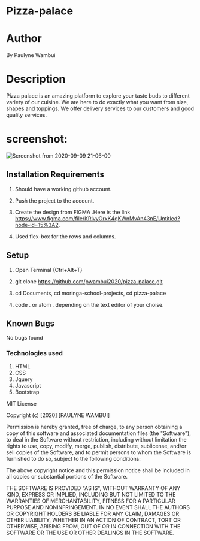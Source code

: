 # Pizza-palace

# Author
By Paulyne Wambui

# Description
Pizza palace  is an amazing platform to explore your taste buds to different variety of our cuisine. We are here to do exactly what you want from size, shapes and toppings.
We offer delivery services to our customers and good quality services. 

# screenshot:
![Screenshot from 2020-09-09 21-06-00](https://user-images.githubusercontent.com/69419673/92636678-6fc50380-f2e0-11ea-9fe1-8b1abfb0d4c4.png)

## Installation Requirements
1. Should have a working github account.

2. Push the project to the account.

3. Create the design from FIGMA .Here is the link https://www.figma.com/file/KRIvyOrxK4qKWnMvAn43nE/Untitled?node-id=15%3A2.

4. Used flex-box for the rows and columns.

## Setup
1. Open Terminal {Ctrl+Alt+T}

2. git clone https://github.com/pwambui2020/pizza-palace.git

3. cd Documents, cd moringa-school-projects, cd pizza-palace

4. code . or atom . depending on the text editor of your choise.

## Known Bugs
No bugs found

### Technologies used
1. HTML
2. CSS
3. Jquery
4. Javascript
5. Bootstrap 

 MIT License

Copyright (c) [2020] [PAULYNE WAMBUI]

Permission is hereby granted, free of charge, to any person obtaining a copy of this software and associated documentation files (the "Software"), to deal in the Software without restriction, including without limitation the rights to use, copy, modify, merge, publish, distribute, sublicense, and/or sell copies of the Software, and to permit persons to whom the Software is furnished to do so, subject to the following conditions:

The above copyright notice and this permission notice shall be included in all copies or substantial portions of the Software.

THE SOFTWARE IS PROVIDED "AS IS", WITHOUT WARRANTY OF ANY KIND, EXPRESS OR IMPLIED, INCLUDING BUT NOT LIMITED TO THE WARRANTIES OF MERCHANTABILITY, FITNESS FOR A PARTICULAR PURPOSE AND NONINFRINGEMENT. IN NO EVENT SHALL THE AUTHORS OR COPYRIGHT HOLDERS BE LIABLE FOR ANY CLAIM, DAMAGES OR OTHER LIABILITY, WHETHER IN AN ACTION OF CONTRACT, TORT OR OTHERWISE, ARISING FROM, OUT OF OR IN CONNECTION WITH THE SOFTWARE OR THE USE OR OTHER DEALINGS IN THE SOFTWARE.
